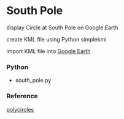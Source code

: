 South Pole
===============

display  Circle at South Pole on Google Earth

create KML file using Python simplekml 


import KML file into [Google Earth](https://www.google.com/intl/en/earth/)

### Python
- south_pole.py

### Reference
 [polycircles](https://polycircles.readthedocs.io/en/latest/kmls.html)
